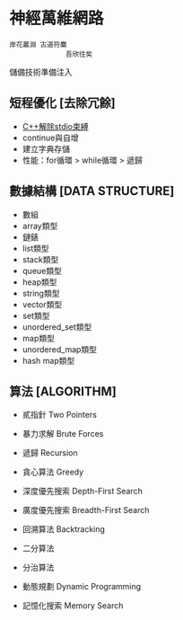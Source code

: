   # 神經萬維網路
    岸花叢淵 古道符麋
                  吾欣往矣

   儲備技術準備注入

## 短程優化 [去除冗餘]
 * [C++解除stdio束縛](https://github.com/Lost-Monument/NeuralLine/blob/%E8%A1%93%E9%9B%86-COMPUTER/%E6%80%9D%E7%B6%AD%E7%B4%A2%E5%BC%95/%E5%85%A8%E9%81%A9%E7%94%A8%E9%99%90%E5%88%B6%E8%A7%A3%E9%99%A4.cpp)
 * continue與自增
 * 建立字典存儲
 * 性能：for循環 > while循環 > 遞歸

## 數據結構 [DATA STRUCTURE]
  *  數組
  *  array類型
  *  鏈錶
  *  list類型
  *  stack類型
  *  queue類型
  *  heap類型
  *  string類型
  *  vector類型
  *  set類型
  *  unordered_set類型
  *  map類型
  *  unordered_map類型
  *  hash map類型

## 算法 [ALGORITHM]

  *  貳指針 Two Pointers

  *  暴力求解 Brute Forces

  *  遞歸 Recursion

  *  貪心算法 Greedy
    
  *  深度優先搜索 Depth-First Search

  *  廣度優先搜索 Breadth-First Search
    
  *  回溯算法 Backtracking

  *  二分算法

  *  分治算法

  *  動態規劃 Dynamic Programming
    
  *  記憶化搜索 Memory Search

